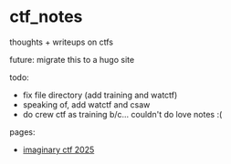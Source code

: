 # ctf_notes

thoughts + writeups on ctfs

future: migrate this to a hugo site

todo:

-   fix file directory (add training and watctf)
-   speaking of, add watctf and csaw
-   do crew ctf as training b/c... couldn't do love notes :(

pages:

-   [imaginary ctf 2025](imaginary_2025.md)
